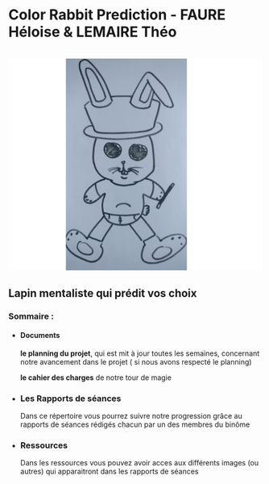 # Color Rabbit Prediction - FAURE Héloise & LEMAIRE Théo
<br/>

<img src=Ressources/20-3.jpg>

  <h2>Lapin mentaliste qui prédit vos choix</h2>

<h3> Sommaire : </h3>
<ul>
  <li><h4> Documents </h4></li>
    <p> <strong>le planning du projet</strong>, qui est mit à jour toutes les semaines, concernant notre avancement dans le projet ( si nous avons respecté le planning)
   <p>
    <strong> le cahier des charges</strong> de notre tour de magie </p>
  
  <li><h3> Les Rapports de séances</h3></li>
    <p> Dans ce répertoire vous pourrez suivre notre progression grâce au rapports de séances rédigés chacun par un des membres du binôme</p>
  
  <li><h3> Ressources </h3></li>
    <p> Dans les ressources vous pouvez avoir acces aux différents images (ou autres) qui apparaitront dans les rapports de séances </p>
    
